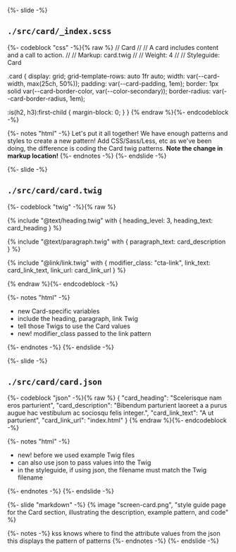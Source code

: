 {%- slide -%}
<h2><code>./src/card/_index.scss</code></h2>

{%- codeblock "css" -%}{% raw %}
// Card
//
// A card includes content and a call to action.
//
// Markup: card.twig
//
// Weight: 4
//
// Styleguide: Card

.card {
  display: grid;
  grid-template-rows: auto 1fr auto;
  width: var(--card-width, max(25ch, 50%));
  padding: var(--card-padding, 1em);
  border: 1px solid var(--card-border-color, var(--color-secondary));
  border-radius: var(--card-border-radius, 1em);

  :is(h2, h3):first-child { margin-block: 0; }
}
{% endraw %}{%- endcodeblock -%}

{%- notes "html" -%}
Let's put it all together! We have enough patterns and styles to create a new pattern! Add CSS/Sass/Less, etc as we've been doing, the difference is coding the Card twig patterns. <b>Note the change in markup location!</b>
{%- endnotes -%}
{%- endslide -%}



{%- slide -%}
<h2><code>./src/card/card.twig</code></h2>

{%- codeblock "twig" -%}{% raw %}
<div class="card">
  {% include "@text/heading.twig" with {
    heading_level: 3,
    heading_text: card_heading
  } %}

  {% include "@text/paragraph.twig" with {
    paragraph_text: card_description
  } %}

  {% include "@link/link.twig" with {
    modifier_class: "cta-link",
    link_text: card_link_text,
    link_url: card_link_url
  } %}
</div>
{% endraw %}{%- endcodeblock -%}

{%- notes "html" -%}
<ul>
  <li>new Card-specific variables</li>
  <li>include the heading, paragraph, link Twig</li>
  <li>tell those Twigs to use the Card values</li>
  <li>new! modifier_class passed to the link pattern</li>
</ul>
{%- endnotes -%}
{%- endslide -%}



{%- slide -%}
<h2><code>./src/card/card.json</code></h2>

{%- codeblock "json" -%}{% raw %}
{
  "card_heading": "Scelerisque nam eros parturient",
  "card_description": "Bibendum parturient laoreet a a purus augue hac vestibulum ac sociosqu felis integer.",
  "card_link_text": "A ut parturient",
  "card_link_url": "index.html"
}
{% endraw %}{%- endcodeblock -%}

{%- notes "html" -%}
<ul>
  <li>new! before we used example Twig files</li>
  <li>can also use json to pass values into the Twig</li>
  <li>in the styleguide, if using json, the filename must match the Twig filename</li>
</ul>
{%- endnotes -%}
{%- endslide -%}



{%- slide "markdown" -%}
{% image "screen-card.png", "style guide page for the Card section, illustrating the description, example pattern, and code" %}

{%- notes -%}
kss knows where to find the attribute values from the json
this displays the pattern of patterns
{%- endnotes -%}
{%- endslide -%}
